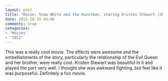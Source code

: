 ```yaml
---
layout: post
title: "Movie: Snow White and the Hunstman, staring Kristen Stewart (2012)"
date: 2012-10-10 00:00
comments: true
categories:
- "Movies"
- "2012"
---
```


This was a really cool movie. The effects were awesome and the
embellishments of the story, particularly the relationship of the
Evil Queen and her brother, were really cool. Kristen Stewart was
beautiful in it and played the part very well. I thought she was
awkward fighting, but feel like it was purposeful. Definitely a
fun movie.
